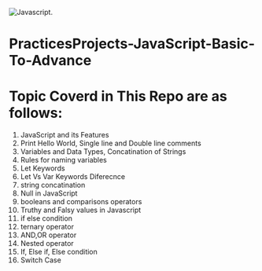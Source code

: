 ![Javascript.](https://user-images.githubusercontent.com/3369400/133268513-5bfe2f93-4402-42c9-a403-81c9e86934b6.jpeg)

# PracticesProjects-JavaScript-Basic-To-Advance

# Topic Coverd in This Repo are as follows:
1. JavaScript and its Features
2. Print Hello World, Single line and Double line comments
3. Variables and Data Types, Concatination of Strings
4. Rules for naming variables
5. Let Keywords
6. Let Vs Var Keywords Diferecnce
7. string concatination
8. Null in JavaScript
9. booleans and comparisons operators
10. Truthy and Falsy values in Javascript
11. if else condition
12. ternary operator
13. AND,OR operator
14. Nested operator
15. If, Else if, Else condition
16. Switch Case